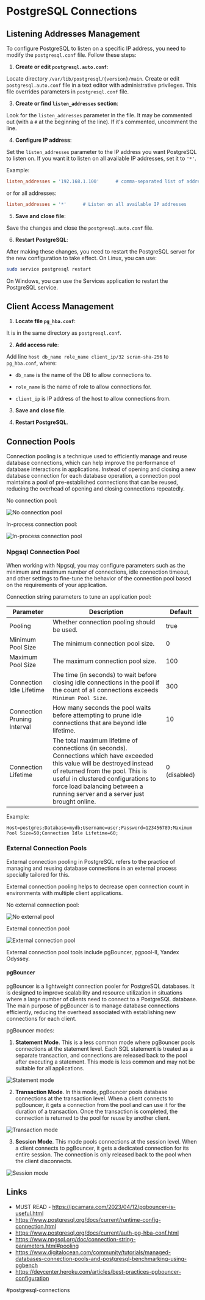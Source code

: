 # PostgreSQL Connections

## Listening Addresses Management

To configure PostgreSQL to listen on a specific IP address, you need to modify the `postgresql.conf` file. Follow these steps:

1. __Create or edit `postgresql.auto.conf`__:

Locate directory `/var/lib/postgresql/{version}/main`. Create or edit `postgresql.auto.conf` file in a text editor with administrative privileges. This file overrides parameters in `postgresql.conf` file.

3. __Create or find `listen_addresses` section__:

Look for the `listen_addresses` parameter in the file. It may be commented out (with a `#` at the beginning of the line). If it's commented, uncomment the line.

4. __Configure IP address__:

Set the `listen_addresses` parameter to the IP address you want PostgreSQL to listen on. If you want it to listen on all available IP addresses, set it to `'*'`.

Example:

```ini
listen_addresses = '192.168.1.100'      # comma-separated list of addresses
```

or for all addresses:

```ini
listen_addresses = '*'      # Listen on all available IP addresses
```

5. __Save and close file__:

Save the changes and close the `postgresql.auto.conf` file.

6. __Restart PostgreSQL__:

After making these changes, you need to restart the PostgreSQL server for the new configuration to take effect.
On Linux, you can use:

```sh
sudo service postgresql restart
```

On Windows, you can use the Services application to restart the PostgreSQL service.

## Client Access Management

1. __Locate file `pg_hba.conf`__:

It is in the same directory as `postgresql.conf`.

2. __Add access rule__:

Add line `host db_name role_name client_ip/32 scram-sha-256` to `pg_hba.conf`, where:

* `db_name` is the name of the DB to allow connections to.

* `role_name` is the name of role to allow connections for.

* `client_ip` is IP address of the host to allow connections from.

3. __Save and close file__.

4. __Restart PostgreSQL__.

## Connection Pools

Connection pooling is a technique used to efficiently manage and reuse database connections, which can help improve the performance of database interactions in applications. Instead of opening and closing a new database connection for each database operation, a connection pool maintains a pool of pre-established connections that can be reused, reducing the overhead of opening and closing connections repeatedly.

No connection pool:

![No connection pool](_images/no-connection-pool.png)

In-process connection pool:

![In-process connection pool](_images/in-process-application-pool.png)

### Npgsql Connection Pool

When working with Npgsql, you may configure parameters such as the minimum and maximum number of connections, idle connection timeout, and other settings to fine-tune the behavior of the connection pool based on the requirements of your application.

Connection string parameters to tune an application pool:

Parameter                   | Description                                | Default
----------------------------|--------------------------------------------|--------
Pooling                     | Whether connection pooling should be used. | true
Minimum Pool Size           | The minimum connection pool size.          | 0
Maximum Pool Size           | The maximum connection pool size.          | 100
Connection Idle Lifetime    | The time (in seconds) to wait before closing idle connections in the pool if the count of all connections exceeds `Minimum Pool Size`. | 300
Connection Pruning Interval | How many seconds the pool waits before attempting to prune idle connections that are beyond idle lifetime. | 10
Connection Lifetime         | The total maximum lifetime of connections (in seconds). Connections which have exceeded this value will be destroyed instead of returned from the pool. This is useful in clustered configurations to force load balancing between a running server and a server just brought online. | 0 (disabled)

Example:

```
Host=postgres;Database=mydb;Username=user;Password=123456789;Maximum Pool Size=50;Connection Idle Lifetime=60;
```

### External Connection Pools

External connection pooling in PostgreSQL refers to the practice of managing and reusing database connections in an external process specially tailored for this.

External connection pooling helps to decrease open connection count in environments with multiple client applications.

No external connection pool:

![No external pool](_images/no-external-pool.png)

External connection pool:

![External connection pool](_images/external-pool.png)

External connection pool tools include pgBouncer, pgpool-II, Yandex Odyssey.

#### pgBouncer

pgBouncer is a lightweight connection pooler for PostgreSQL databases. It is designed to improve scalability and resource utilization in situations where a large number of clients need to connect to a PostgreSQL database. The main purpose of pgBouncer is to manage database connections efficiently, reducing the overhead associated with establishing new connections for each client.

pgBouncer modes:

1. __Statement Mode__. This is a less common mode where pgBouncer pools connections at the statement level. Each SQL statement is treated as a separate transaction, and connections are released back to the pool after executing a statement. This mode is less common and may not be suitable for all applications.

![Statement mode](_images/statement-mode.png)

2. __Transaction Mode__. In this mode, pgBouncer pools database connections at the transaction level. When a client connects to pgBouncer, it gets a connection from the pool and can use it for the duration of a transaction. Once the transaction is completed, the connection is returned to the pool for reuse by another client.

![Transaction mode](_images/transaction-mode.png)

3. __Session Mode__. This mode pools connections at the session level. When a client connects to pgBouncer, it gets a dedicated connection for its entire session. The connection is only released back to the pool when the client disconnects.

![Session mode](_images/session-mode.png)

## Links

* MUST READ - https://jpcamara.com/2023/04/12/pgbouncer-is-useful.html
* https://www.postgresql.org/docs/current/runtime-config-connection.html
* https://www.postgresql.org/docs/current/auth-pg-hba-conf.html
* https://www.npgsql.org/doc/connection-string-parameters.html#pooling
* https://www.digitalocean.com/community/tutorials/managed-databases-connection-pools-and-postgresql-benchmarking-using-pgbench
* https://devcenter.heroku.com/articles/best-practices-pgbouncer-configuration

#postgresql-connections
